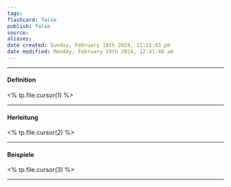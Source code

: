 ```yaml
---
tags:
flashcard: false
publish: false
source:
aliases: 
date created: Sunday, February 18th 2024, 11:21:03 pm
date modified: Monday, February 19th 2024, 12:41:40 am
---
```

***
#### Definition

<% tp.file.cursor(1) %>

***
#### Herleitung

<% tp.file.cursor(2) %>

***
#### Beispiele

<% tp.file.cursor(3) %>

***

